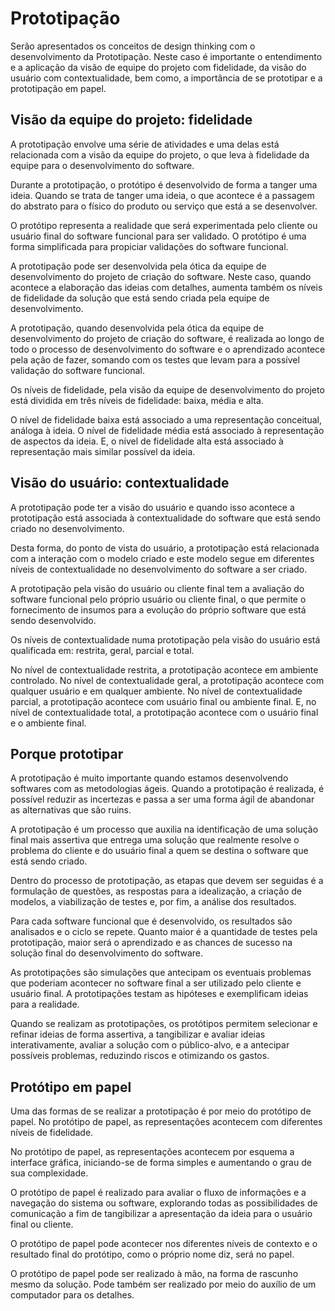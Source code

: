 # Prototipação

Serão apresentados os conceitos de design thinking com o desenvolvimento da Prototipação. Neste caso é importante o entendimento e a aplicação da visão de equipe do projeto com fidelidade, da visão do usuário com contextualidade, bem como, a importância de se prototipar e a prototipação em papel.

## Visão da equipe do projeto: fidelidade

A prototipação envolve uma série de atividades e uma delas está relacionada com a visão da equipe do projeto, o que leva à fidelidade da equipe para o desenvolvimento do software.

Durante a prototipação, o protótipo é desenvolvido de forma a tanger uma ideia. Quando se trata de tanger uma ideia, o que acontece é a passagem do abstrato para o físico do produto ou serviço que está a se desenvolver.

O protótipo representa a realidade que será experimentada pelo cliente ou usuário final do software funcional para ser validado. O protótipo é uma forma simplificada para propiciar validações do software funcional.

A prototipação pode ser desenvolvida pela ótica da equipe de desenvolvimento do projeto de criação do software. Neste caso, quando acontece a elaboração das ideias com detalhes, aumenta também os níveis de fidelidade da solução que está sendo criada pela equipe de desenvolvimento.

A prototipação, quando desenvolvida pela ótica da equipe de desenvolvimento do projeto de criação do software, é realizada ao longo de todo o processo de desenvolvimento do software e o aprendizado acontece pela ação de fazer, somando com os testes que levam para a possível validação do software funcional.

Os níveis de fidelidade, pela visão da equipe de desenvolvimento do projeto está dividida em três níveis de fidelidade: baixa, média e alta.

O nível de fidelidade baixa está associado a uma representação conceitual, análoga à ideia. O nível de fidelidade média está associado à representação de aspectos da ideia. E, o nível de fidelidade alta está associado à representação mais similar possível da ideia.

## Visão do usuário: contextualidade

A prototipação pode ter a visão do usuário e quando isso acontece a prototipação está associada à contextualidade do software que está sendo criado no desenvolvimento.

Desta forma, do ponto de vista do usuário, a prototipação está relacionada com a interação com o modelo criado e este modelo segue em diferentes níveis de contextualidade no desenvolvimento do software a ser criado.

A prototipação pela visão do usuário ou cliente final tem a avaliação do software funcional pelo próprio usuário ou cliente final, o que permite o fornecimento de insumos para a evolução do próprio software que está sendo desenvolvido.

Os níveis de contextualidade numa prototipação pela visão do usuário está qualificada em: restrita, geral, parcial e total.

No nível de contextualidade restrita, a prototipação acontece em ambiente controlado. No nível de contextualidade geral, a prototipação acontece com qualquer usuário e em qualquer ambiente. No nível de contextualidade parcial, a prototipação acontece com usuário final ou ambiente final. E, no nível de contextualidade total, a prototipação acontece com o usuário final e o ambiente final.

## Porque prototipar

A prototipação é muito importante quando estamos desenvolvendo softwares com as metodologias ágeis. Quando a prototipação é realizada, é possível reduzir as incertezas e passa a ser uma forma ágil de abandonar as alternativas que são ruins.

A prototipação é um processo que auxilia na identificação de uma solução final mais assertiva que entrega uma solução que realmente resolve o problema do cliente e do usuário final a quem se destina o software que está sendo criado.

Dentro do processo de prototipação, as etapas que devem ser seguidas é a formulação de questões, as respostas para a idealização, a criação de modelos, a viabilização de testes e, por fim, a análise dos resultados.

Para cada software funcional que é desenvolvido, os resultados são analisados e o ciclo se repete. Quanto maior é a quantidade de testes pela prototipação, maior será o aprendizado e as chances de sucesso na solução final do desenvolvimento do software.

As prototipações são simulações que antecipam os eventuais problemas que poderiam acontecer no software final a ser utilizado pelo cliente e usuário final. A prototipações testam as hipóteses e exemplificam ideias para a realidade.

Quando se realizam as prototipações, os protótipos permitem selecionar e refinar ideias de forma assertiva, a tangibilizar e avaliar ideias interativamente, avaliar a solução com o público-alvo, e a antecipar possíveis problemas, reduzindo riscos e otimizando os gastos.

## Protótipo em papel

Uma das formas de se realizar a prototipação é por meio do protótipo de papel. No protótipo de papel, as representações acontecem com diferentes níveis de fidelidade.

No protótipo de papel, as representações acontecem por esquema a interface gráfica, iniciando-se de forma simples e aumentando o grau de sua complexidade.

O protótipo de papel é realizado para avaliar o fluxo de informações e a navegação do sistema ou software, explorando todas as possibilidades de comunicação a fim de tangibilizar a apresentação da ideia para o usuário final ou cliente.

O protótipo de papel pode acontecer nos diferentes níveis de contexto e o resultado final do protótipo, como o próprio nome diz, será no papel.

O protótipo de papel pode ser realizado à mão, na forma de rascunho mesmo da solução. Pode também ser realizado por meio do auxílio de um computador para os detalhes.
